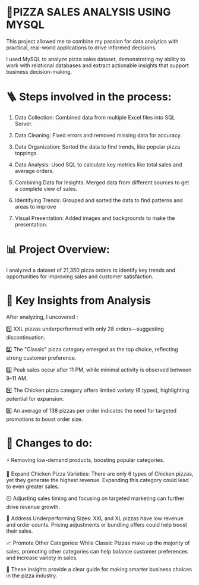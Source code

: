 # 🍕PIZZA SALES ANALYSIS USING MYSQL 

This project allowed me to combine my passion for data analytics with practical, real-world applications to drive informed decisions.

I used MySQL to analyze pizza sales dataset, demonstrating my ability to work with relational databases and extract actionable insights that support business decision-making.



# 🪜 Steps involved in the process:

1. Data Collection: Combined data from multiple Excel files into SQL Server.

2. Data Cleaning: Fixed errors and removed missing data for accuracy.

3. Data Organization: Sorted the data to find trends, like popular pizza toppings.

4. Data Analysis: Used SQL to calculate key metrics like total sales and average orders.

5. Combining Data for Insights: Merged data from different sources to get a complete view of sales.

6. Identifying Trends: Grouped and sorted the data to find patterns and areas to improve

7. Visual Presentation: Added images and backgrounds to make the presentation.



# 📊 Project Overview:

I analyzed a dataset of 21,350 pizza orders to identify key trends and opportunities for improving sales and customer satisfaction.



# 🌟 Key Insights from Analysis

After analyzing, I uncovered :

1️⃣ XXL pizzas underperformed with only 28 orders—suggesting discontinuation.

2️⃣ The "Classic" pizza category emerged as the top choice, reflecting strong customer preference.

3️⃣ Peak sales occur after 11 PM, while minimal activity is observed between 9–11 AM.

4️⃣ The Chicken pizza category offers limited variety (6 types), highlighting potential for expansion.

5️⃣ An average of 138 pizzas per order indicates the need for targeted promotions to boost order size.



# 🌟 Changes to do:

⚡ Removing low-demand products, boosting popular categories.

🍗 Expand Chicken Pizza Varieties: There are only 6 types of Chicken pizzas,     yet they generate the highest revenue. Expanding this category could lead to even greater sales.

⏲️  Adjusting sales timing and focusing on targeted marketing can further drive revenue growth.

🍕 Address Underperforming Sizes: XXL and XL pizzas have low revenue and order counts. Pricing adjustments or bundling offers could help boost their sales.

📈 Promote Other Categories: While Classic Pizzas make up the majority of sales, promoting other categories can help balance customer preferences and increase variety in sales.

🔹 These insights provide a clear guide for making smarter business choices in the pizza industry.

